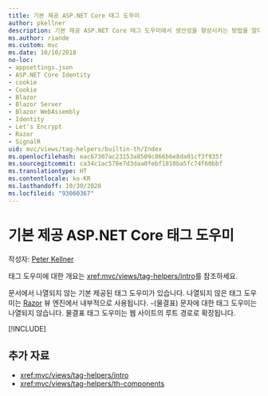 ```yaml
---
title: 기본 제공 ASP.NET Core 태그 도우미
author: pkellner
description: 기본 제공 ASP.NET Core 태그 도우미에서 생산성을 향상시키는 방법을 알아봅니다.
ms.author: riande
ms.custom: mvc
ms.date: 10/10/2018
no-loc:
- appsettings.json
- ASP.NET Core Identity
- cookie
- Cookie
- Blazor
- Blazor Server
- Blazor WebAssembly
- Identity
- Let's Encrypt
- Razor
- SignalR
uid: mvc/views/tag-helpers/builtin-th/Index
ms.openlocfilehash: eac67307ac23153a8509c866b6e8da91cf3f935f
ms.sourcegitcommit: ca34c1ac578e7d3daa0febf1810ba5fc74f60bbf
ms.translationtype: HT
ms.contentlocale: ko-KR
ms.lasthandoff: 10/30/2020
ms.locfileid: "93060367"
---
```

# <a name="aspnet-core-built-in-tag-helpers"></a>기본 제공 ASP.NET Core 태그 도우미

작성자: [Peter Kellner](https://peterkellner.net)

태그 도우미에 대한 개요는 <xref:mvc/views/tag-helpers/intro>를 참조하세요.

문서에서 나열되지 않는 기본 제공된 태그 도우미가 있습니다. 나열되지 않은 태그 도우미는 [Razor](xref:mvc/views/razor) 뷰 엔진에서 내부적으로 사용됩니다. `~`(물결표) 문자에 대한 태그 도우미는 나열되지 않습니다. 물결표 태그 도우미는 웹 사이트의 루트 경로로 확장됩니다.

[!INCLUDE[](~/includes/built-in-TH.md)]

## <a name="additional-resources"></a>추가 자료

* <xref:mvc/views/tag-helpers/intro>
* <xref:mvc/views/tag-helpers/th-components>
